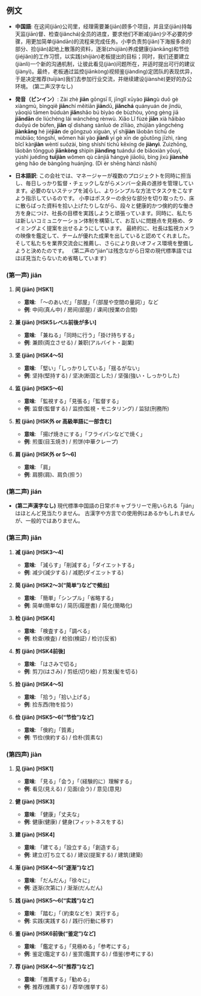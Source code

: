 ## 例文

* **中国語**:
  在这间(jiān)公司里，经理需要兼(jiān)顾多个项目，并且坚(jiān)持每天监(jiān)督、检查(jiǎnchá)全员的进度，要求他们不断减(jiǎn)少不必要的步骤，用更加简单(jiǎndān)的流程来完成任务。小李负责剪(jiǎn)下海报多余的部分、捡(jiǎn)起地上散落的资料，逐渐(zhújiàn)养成健康(jiànkāng)和节俭(jiéjiǎn)的工作习惯，以实践(shíjiàn)老板提出的目标；同时，我们还要建立(jiànlì)一个新的沟通机制，让彼此看见(jiàn)问题所在，并适时提出可行的建议(jiànyì)。最终，老板通过监控(jiānkòng)视频鉴(jiàndìng)定团队的表现优异，于是决定推荐(tuījiàn)我们去参加行业交流，并继续建设(jiànshè)更好的办公环境。
  (第二声汉字なし)

* **発音（ピンイン）**:
  Zài zhè **jiān** gōngsī lǐ, jīnglǐ xūyào **jiān**gù duō gè xiàngmù,
  bìngqiě **jiān**chí měitiān **jiān**dū, **jiǎnchá** quányuán de jìndù,
  yāoqiú tāmen búduàn **jiǎn**shǎo bú bìyào de bùzhòu,
  yòng gèng jiā **jiǎndān** de liúchéng lái wánchéng rènwù.
  Xiǎo Lǐ fùzé **jiǎn** xià hǎibào duōyú de bùfen, **jiǎn** qǐ dìshang sànluò de zīliào,
  zhújiàn yǎngchéng **jiànkāng** hé jié**jiǎn** de gōngzuò xíguàn,
  yǐ shí**jiàn** lǎobǎn tíchū de mùbiāo;
  tóngshí, wǒmen hái yào **jiànlì** yí gè xīn de gōutōng jīzhì,
  ràng bǐcǐ kàn**jiàn** wèntí suǒzài, bìng shíshí tíchū kěxíng de **jiànyì**.
  Zuìzhōng, lǎobǎn tōngguò **jiānkòng** shìpín **jiàndìng** tuánduì de biǎoxiàn yōuyì,
  yúshì juédìng **tuījiàn** wǒmen qù cānjiā hángyè jiāoliú,
  bìng jìxù **jiànshè** gèng hǎo de bàngōng huánjìng.
  (Dì èr shēng hànzì nǎshì)

* **日本語訳**:
  この会社では、マネージャーが複数のプロジェクトを同時に担当し、毎日しっかり監督・チェックしながらメンバー全員の進捗を管理しています。必要のないステップを減らし、よりシンプルな方法でタスクをこなすよう指示しているのです。
  小李はポスターの余分な部分を切り取ったり、床に散らばった資料を拾い上げたりしながら、段々と健康的かつ倹約的な働き方を身につけ、社長の目標を実践しようと頑張っています。同時に、私たちは新しいコミュニケーション体制を構築して、お互いに問題点を見極め、タイミングよく提案を出せるようにしています。
  最終的に、社長は監視カメラの映像を鑑定して、チームが優れた成果を出していると認めてくれました。そして私たちを業界交流会に推薦し、さらにより良いオフィス環境を整備しようと決めたのです。
  （第二声の“jián”は残念ながら日常の現代標準語ではほぼ見当たらないため省略しています）

### (第一声) jiān

1. **间 (jiān) [HSK1]**
   - **意味**: 「〜のあいだ」「部屋」「（部屋や空間の量詞）」など
   - **例**: 中间(真ん中) / 房间(部屋) / 课间(授業の合間)

2. **兼 (jiān) [HSK5レベル前後が多い]**
   - **意味**: 「兼ねる」「同時に行う」「掛け持ちする」
   - **例**: 兼顾(両立させる) / 兼职(アルバイト・副業)

3. **坚 (jiān) [HSK4〜5]**
   - **意味**: 「堅い」「しっかりしている」「揺るがない」
   - **例**: 坚持(堅持する) / 坚决(断固とした) / 坚强(強い・しっかりした)

4. **监 (jiān) [HSK5〜6]**
   - **意味**: 「監視する」「見張る」「監督する」
   - **例**: 监督(監督する) / 监控(監視・モニタリング) / 监狱(刑務所)

5. **煎 (jiān) [HSK外 or 高級単語に一部含む]**
   - **意味**: 「揚げ焼きにする」「フライパンなどで焼く」
   - **例**: 煎蛋(目玉焼き) / 煎饼(中華クレープ)

6. **肩 (jiān) [HSK外 or 5〜6]**
   - **意味**: 「肩」
   - **例**: 肩膀(肩)、肩负(担う)

### (第二声) jián

- **(第二声漢字なし)**
  現代標準中国語の日常ボキャブラリーで用いられる「jián」はほとんど見当たりません。
  古漢字や方言での使用例はあるかもしれませんが、一般的ではありません。

### (第三声) jiǎn

1. **减 (jiǎn) [HSK3〜4]**
   - **意味**: 「減らす」「削減する」「ダイエットする」
   - **例**: 减少(減少する) / 减肥(ダイエットする)

2. **简 (jiǎn) [HSK2〜3(“简单”)などで頻出]**
   - **意味**: 「簡単」「シンプル」「省略する」
   - **例**: 简单(簡単な) / 简历(履歴書) / 简化(簡略化)

3. **检 (jiǎn) [HSK4]**
   - **意味**: 「検査する」「調べる」
   - **例**: 检查(検査) / 检验(検証) / 检讨(反省)

4. **剪 (jiǎn) [HSK4前後]**
   - **意味**: 「はさみで切る」
   - **例**: 剪刀(はさみ) / 剪纸(切り絵) / 剪发(髪を切る)

5. **捡 (jiǎn) [HSK4〜5]**
   - **意味**: 「拾う」「拾い上げる」
   - **例**: 捡东西(物を拾う)

6. **俭 (jiǎn) [HSK5〜6(“节俭”)など]**
   - **意味**: 「倹約」「質素」
   - **例**: 节俭(倹約する) / 俭朴(質素な)

### (第四声) jiàn

1. **见 (jiàn) [HSK1]**
   - **意味**: 「見る」「会う」「（経験的に）理解する」
   - **例**: 看见(見える) / 见面(会う) / 意见(意見)

2. **健 (jiàn) [HSK3]**
   - **意味**: 「健康」「丈夫な」
   - **例**: 健康(健康) / 健身(フィットネスをする)

3. **建 (jiàn) [HSK4]**
   - **意味**: 「建てる」「設立する」「創造する」
   - **例**: 建立(打ち立てる) / 建议(提案する) / 建筑(建築)

4. **渐 (jiàn) [HSK4〜5(“逐渐”)など]**
   - **意味**: 「だんだん」「徐々に」
   - **例**: 逐渐(次第に) / 渐渐(だんだん)

5. **践 (jiàn) [HSK5〜6(“实践”)など]**
   - **意味**: 「踏む」「（約束などを）実行する」
   - **例**: 实践(実践する) / 践行(行動に移す)

6. **鉴 (jiàn) [HSK6前後(“鉴定”)など]**
   - **意味**: 「鑑定する」「見極める」「参考にする」
   - **例**: 鉴定(鑑定する) / 鉴赏(鑑賞する) / 借鉴(参考にする)

7. **荐 (jiàn) [HSK4〜5(“推荐”)など]**
   - **意味**: 「推薦する」「勧める」
   - **例**: 推荐(推薦する) / 荐举(推挙する)

